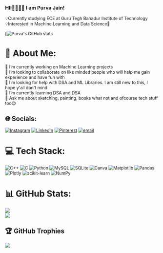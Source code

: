 

### HII👋🏽👋🏽 I am Purva Jain!
💡Currently studying ECE at Guru Tegh Bahadur Institute of Technology<br/>
💡Interested in Machine Learning and Data Science🤗<br/>

[![Purva's GitHub stats](https://github-readme-stats.vercel.app/api?username=darkmonnzz&show_icons=true&theme=tokyonight)


# 💫 About Me:
🔭 I’m currently working on Machine Learning projects<br>👯 I’m looking to collaborate on like minded people who will help me gain experience and have fun with<br>🤝 I’m looking for help with DSA and ML Libraries. I am still new to this, I hope y'all don't mind<br>🌱 I’m currently learning DSA and DSA<br>💬 Ask me about sketching, painting, books what not and ofcourse tech stuff too😉


## 🌐 Socials:
 [![Instagram](https://img.shields.io/badge/Instagram-%23E4405F.svg?logo=Instagram&logoColor=white)](https://instagram.com/purva._.jain) [![LinkedIn](https://img.shields.io/badge/LinkedIn-%230077B5.svg?logo=linkedin&logoColor=white)](https://linkedin.com/in/https://www.linkedin.com/public-profile/settings?lipi=urn%3Ali%3Apage%3Ad_flagship3_profile_self_edit_contact-info%3BoKR3zH%2FlTQKoBsmauuviag%3D%3D) [![Pinterest](https://img.shields.io/badge/Pinterest-%23E60023.svg?logo=Pinterest&logoColor=white)](https://pinterest.com/purvaj907) [![email](https://img.shields.io/badge/Email-D14836?logo=gmail&logoColor=white)](mailto:purvaj907@gmail.com) 

# 💻 Tech Stack:
![C++](https://img.shields.io/badge/c++-%2300599C.svg?style=for-the-badge&logo=c%2B%2B&logoColor=white) ![C](https://img.shields.io/badge/c-%2300599C.svg?style=for-the-badge&logo=c&logoColor=white) ![Python](https://img.shields.io/badge/python-3670A0?style=for-the-badge&logo=python&logoColor=ffdd54) ![MySQL](https://img.shields.io/badge/mysql-4479A1.svg?style=for-the-badge&logo=mysql&logoColor=white) ![SQLite](https://img.shields.io/badge/sqlite-%2307405e.svg?style=for-the-badge&logo=sqlite&logoColor=white) ![Canva](https://img.shields.io/badge/Canva-%2300C4CC.svg?style=for-the-badge&logo=Canva&logoColor=white) ![Matplotlib](https://img.shields.io/badge/Matplotlib-%23ffffff.svg?style=for-the-badge&logo=Matplotlib&logoColor=black) ![Pandas](https://img.shields.io/badge/pandas-%23150458.svg?style=for-the-badge&logo=pandas&logoColor=white) ![Plotly](https://img.shields.io/badge/Plotly-%233F4F75.svg?style=for-the-badge&logo=plotly&logoColor=white) ![scikit-learn](https://img.shields.io/badge/scikit--learn-%23F7931E.svg?style=for-the-badge&logo=scikit-learn&logoColor=white) ![NumPy](https://img.shields.io/badge/numpy-%23013243.svg?style=for-the-badge&logo=numpy&logoColor=white)
# 📊 GitHub Stats:
![](https://github-readme-stats.vercel.app/api?username=darkmonnzz&theme=dark&hide_border=false&include_all_commits=false&count_private=false)<br/>
![](https://nirzak-streak-stats.vercel.app/?user=darkmonnzz&theme=dark&hide_border=false)<br/>


## 🏆 GitHub Trophies
![](https://github-profile-trophy.vercel.app/?username=darkmonnzz&theme=radical&no-frame=false&no-bg=true&margin-w=4)

<!-- Proudly created with GPRM ( https://gprm.itsvg.in ) -->
